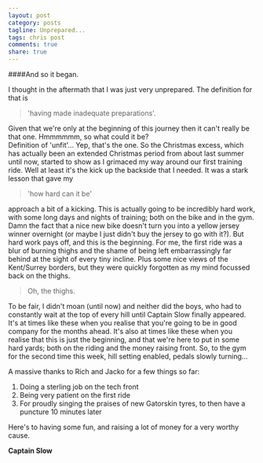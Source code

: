 ```yaml
---
layout: post
category: posts
tagline: Unprepared...
tags: chris post
comments: true
share: true
---
```

####And so it began.

I thought in the aftermath that I was just very unprepared. The definition for that is

> 'having made inadequate preparations'.

Given that we're only at the beginning of this journey then it can't really be that one. Hmmmmmm, so what could it be?  
Definition of 'unfit'...
Yep, that's the one. So the Christmas excess, which has actually been an extended Christmas period from about last summer until now, started to show as I grimaced my way around our first training ride. Well at least it's the kick up the backside that I needed. It was a stark lesson that gave my

> 'how hard can it be'

approach a bit of a kicking. This is actually going to be incredibly hard work, with some long days and nights of training; both on the bike and in the gym. Damn the fact that a nice new bike doesn't turn you into a yellow jersey winner overnight (or maybe I just didn't buy the jersey to go with it?). But hard work pays off, and this is the beginning.
For me, the first ride was a blur of burning thighs and the shame of being left embarrassingly far behind at the sight of every tiny incline. Plus some nice views of the Kent/Surrey borders, but they were quickly forgotten as my mind focussed back on the thighs.

> Oh, the thighs.

To be fair, I didn't moan (until now) and neither did the boys, who had to constantly wait at the top of every hill until Captain Slow finally appeared. It's at times like these when you realise that you're going to be in good company for the months ahead.  It's also at times like these when you realise that this is just the beginning, and that we're here to put in some hard yards; both on the riding and the money raising front.  So, to the gym for the second time this week, hill setting enabled, pedals slowly turning...

A massive thanks to Rich and Jacko for a few things so far:
1.  Doing a sterling job on the tech front
2.  Being very patient on the first ride
3.  For proudly singing the praises of new Gatorskin tyres, to then have a puncture 10 minutes later

Here's to having some fun, and raising a lot of money for a very worthy cause.

**Captain Slow**

 		 	   		  
